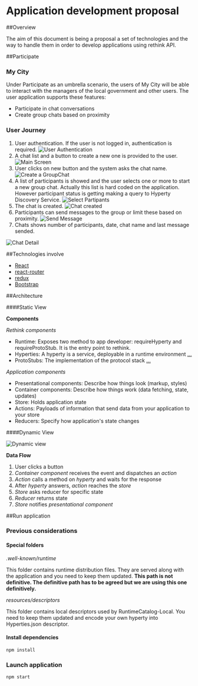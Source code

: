 # Application development proposal

##Overview

The aim of this document is being a proposal a set of technologies and the way to handle them in order to develop applications using rethink API.

##Participate

### My City

Under Participate as an umbrella scenario, the users of My City will be able to interact with the managers of the local government and other users.
The user application supports these features:

* Participate in chat conversations
* Create group chats based on proximity

### User Journey

1. User authentication. If the user is not logged in, authentication is required.
![User Authentication](Screen-Shot-2016-06-07-15-23-43.png)
2. A chat list and a button to create a new one is provided to the user.
![Main Screen](Screen-Shot-2016-06-07-15-27-50.png)
3. User clicks on new button and the system asks the chat name.
![Create a GroupChat](Screen-Shot-2016-06-07-15-28-15.png)
4. A list of participants is showed and the user selects one or more to start a new group chat. Actually this list is hard coded on the application. However participant status is getting making a query to Hyperty Discovery Service.
![Select Partipants](Screen-Shot-2016-06-07-15-29-58.png)
5. The chat is created.
![Chat created](Screen-Shot-2016-06-07-15-30-44.png)
6. Participants can send messages to the group or limit these based on proximity.
![Send Message](Screen-Shot-2016-06-07-15-31-55.png)
7. Chats shows number of participants, date, chat name and last message sended.

![Chat Detail](Screen-Shot-2016-06-07-15-32-33.png)

##Technologies involve

* [React](http://facebook.github.io/react/index.html)
* [react-router](https://github.com/reactjs/react-router)
* [redux](http://redux.js.org/index.html)
* [Bootstrap](http://getbootstrap.com/)

##Architecture

####Static View

**Components**

*Rethink components*

* Runtime: Exposes two method to app developer: requireHyperty and requireProtoStub. It is the entry point to rethink.
* Hyperties: A hyperty is a service, deployable in a runtime environment [...](https://github.com/reTHINK-project/architecture/blob/master/docs/concepts/Hyperty.md)
* ProtoStubs: The implementation of the protocol stack [...](https://github.com/reTHINK-project/architecture/blob/master/docs/concepts/protofly.md)

*Application components*

* Presentational components: Describe how things look (markup, styles)
* Container components: Describe how things work (data fetching, state, updates)
* Store: Holds application state
* Actions: Payloads of information that send data from your application to your store
* Reducers: Specify how application's state changes

####Dynamic View

![Dynamic view](dynamic.png)

**Data Flow**

1. User clicks a button
2. _Container component_ receives the event and dispatches an _action_
3. _Action_ calls a method on _hyperty_ and waits for the response
4. After _hyperty_ answers, _action_ reaches the _store_
5. _Store_ asks reducer for specific state
6. _Reducer_ returns state
7. _Store_ notifies _presentational component_

##Run application

### Previous considerations

#### Special folders

*.well-known/runtime*

This folder contains runtime distribution files. They are served along with the application and you need to keep them updated. 
**This path is not definitive. The definitive path has to be agreed but we are using this one definitively.**

*resources/descriptors*

This folder contains local descriptors used by RuntimeCatalog-Local. You need to keep them updated and encode your own hyperty into Hyperties.json descriptor.

#### Install dependencies

    npm install

### Launch application

    npm start
